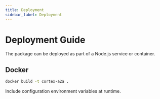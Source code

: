```yaml
---
title: Deployment
sidebar_label: Deployment
---
```


# Deployment Guide

The package can be deployed as part of a Node.js service or container.

## Docker

```bash
docker build -t cortex-a2a .
```

Include configuration environment variables at runtime.

